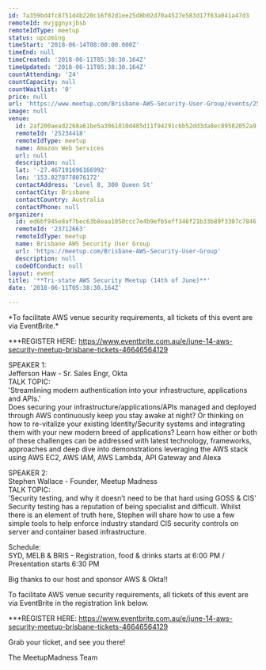 ```yaml
---
id: 7a359bd4fc8751d4b220c16f02d1ee25d8b02d70a4527e583d17f63a041a47d3
remoteId: mvjggnyxjbsb
remoteIdType: meetup
status: upcoming
timeStart: '2018-06-14T08:00:00.000Z'
timeEnd: null
timeCreated: '2018-06-11T05:38:30.164Z'
timeUpdated: '2018-06-11T05:38:30.164Z'
countAttending: '24'
countCapacity: null
countWaitlist: '0'
price: null
url: 'https://www.meetup.com/Brisbane-AWS-Security-User-Group/events/250739718/'
image: null
venue:
  id: 2af200aead2268a61be5a3061810d485d11f94291c6b52dd3da8ec89582052a9
  remoteId: '25234418'
  remoteIdType: meetup
  name: Amazon Web Services
  url: null
  description: null
  lat: '-27.467191696166992'
  lon: '153.0278778076172'
  contactAddress: 'Level 8, 300 Queen St'
  contactCity: Brisbane
  contactCountry: Australia
  contactPhone: null
organizer:
  id: ed6bf945e8af7bec63b8eaa1050ccc7e4b9efb5eff346f21b33b89f3307c7846
  remoteId: '23712663'
  remoteIdType: meetup
  name: Brisbane AWS Security User Group
  url: 'https://meetup.com/Brisbane-AWS-Security-User-Group'
  description: null
  codeOfConduct: null
layout: event
title: '**Tri-state AWS Security Meetup (14th of June)**'
date: '2018-06-11T05:38:30.164Z'

---
```

<p>*To facilitate AWS venue security requirements, all tickets of this event are via EventBrite.*</p> <p>***REGISTER HERE: <a href="https://www.eventbrite.com.au/e/june-14-aws-security-meetup-brisbane-tickets-46646564129" class="linkified">https://www.eventbrite.com.au/e/june-14-aws-security-meetup-brisbane-tickets-46646564129</a></p> <p>SPEAKER 1: <br/>Jefferson Haw - Sr. Sales Engr, Okta<br/>TALK TOPIC:<br/>'Streamlining modern authentication into your infrastructure, applications and APIs.'<br/>Does securing your infrastructure/applications/APIs managed and deployed through AWS continuously keep you stay awake at night? Or thinking on how to re-vitalize your existing Identity/Security systems and integrating them with your new modern breed of applications? Learn how either or both of these challenges can be addressed with latest technology, frameworks, approaches and deep dive into demonstrations leveraging the AWS stack using AWS EC2, AWS IAM, AWS Lambda, API Gateway and Alexa</p> <p>SPEAKER 2:<br/>Stephen Wallace - Founder, Meetup Madness<br/>TALK TOPIC:<br/>'Security testing, and why it doesn’t need to be that hard using GOSS &amp; CIS'<br/>Security testing has a reputation of being specialist and difficult. Whilst there is an element of truth here, Stephen will share how to use a few simple tools to help enforce industry standard CIS security controls on server and container based infrastructure.</p> <p>Schedule:<br/>SYD, MELB &amp; BRIS - Registration, food &amp; drinks starts at 6:00 PM / Presentation starts 6:30 PM</p> <p>Big thanks to our host and sponsor AWS &amp; Okta!!</p> <p>To facilitate AWS venue security requirements, all tickets of this event are via EventBrite in the registration link below.</p> <p>***REGISTER HERE: <a href="https://www.eventbrite.com.au/e/june-14-aws-security-meetup-brisbane-tickets-46646564129" class="linkified">https://www.eventbrite.com.au/e/june-14-aws-security-meetup-brisbane-tickets-46646564129</a></p> <p>Grab your ticket, and see you there!</p> <p>The MeetupMadness Team</p>
